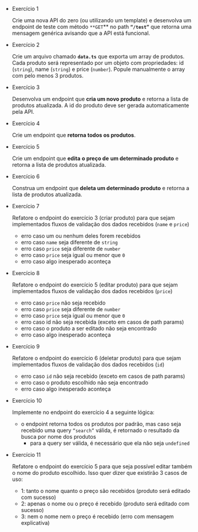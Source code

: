 - Exercício 1
    
    Crie uma nova API do zero (ou utilizando um template) e desenvolva um endpoint de teste com método `**GET`** no path **`“/test”`** que retorna uma mensagem genérica avisando que a API está funcional.

- Exercício 2
    
    Crie um arquivo chamado **`data.ts`** que exporta um array de produtos. Cada produto será representado por um objeto com propriedades: id (`string`), name (`string`) e price (`number`). Popule manualmente o array com pelo menos 3 produtos.

- Exercício 3
    
    Desenvolva um endpoint que **cria um novo produto** e retorna a lista de produtos atualizada. A id do produto deve ser gerada automaticamente pela API.

- Exercício 4
    
    Crie um endpoint que **retorna todos os produtos**.

- Exercício 5
    
    Crie um endpoint que **edita** **o preço de** **um determinado produto** e retorna a lista de produtos atualizada.

- Exercício 6
    
    Construa um endpoint que **deleta um determinado produto** e retorna a lista de produtos atualizada.

- Exercício 7
    
    Refatore o endpoint do exercício 3 (criar produto) para que sejam implementados fluxos de validação dos dados recebidos (`name` e `price`)
    
    - erro caso um ou nenhum deles forem recebidos
    - erro caso `name` seja diferente de `string`
    - erro caso `price` seja diferente de `number`
    - erro caso `price` seja igual ou menor que `0`
    - erro caso algo inesperado aconteça

- Exercício 8
    
    Refatore o endpoint do exercício 5 (editar produto) para que sejam implementados fluxos de validação dos dados recebidos (`price`)
    
    - erro caso `price` não seja recebido
    - erro caso `price` seja diferente de `number`
    - erro caso `price` seja igual ou menor que `0`
    - erro caso id não seja recebida (exceto em casos de path params)
    - erro caso o produto a ser editado não seja encontrado
    - erro caso algo inesperado aconteça

- Exercício 9
    
    Refatore o endpoint do exercício 6 (deletar produto) para que sejam implementados fluxos de validação dos dados recebidos (`id`)
    
    - erro caso `id` não seja recebido (exceto em casos de path params)
    - erro caso o produto escolhido não seja encontrado
    - erro caso algo inesperado aconteça

- Exercício 10
    
    Implemente no endpoint do exercício 4 a seguinte lógica:
    
    - o endpoint retorna todos os produtos por padrão, mas caso seja recebido uma query `“search”` válida, é retornado o resultado da busca por nome dos produtos
        - para a query ser válida, é necessário que ela não seja `undefined`

- Exercício 11
    
    Refatore o endpoint do exercício 5 para que seja possível editar também o nome do produto escolhido. Isso quer dizer que existirão 3 casos de uso:
    
    - 1: tanto o nome quanto o preço são recebidos (produto será editado com sucesso)
    - 2: apenas o nome ou o preço é recebido (produto será editado com sucesso)
    - 3: nem o nome nem o preço é recebido (erro com mensagem explicativa)